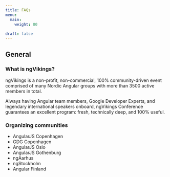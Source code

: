 ```yaml
---
title: FAQs
menu:
  main:
    weight: 80
    
draft: false
---
```


## General

### What is ngVikings?

ngVikings is a non-profit, non-commercial, 100% community-driven event comprised of many Nordic Angular groups with more than 3500 active members in total.

Always having Angular team members, Google Developer Experts, and legendary international speakers onboard, ngVikings Conference guarantees an excellent program: fresh, technically deep, and 100% useful.


### Organizing communities

* AngularJS Copenhagen
* GDG Copenhagen
* AngularJS Oslo
* AngularJS Gothenburg
* ngAarhus
* ngStockholm
* Angular Finland